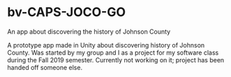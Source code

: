 # bv-CAPS-JOCO-GO
An app about discovering the history of Johnson County


A prototype app made in Unity about discovering history of Johnson County.  Was started by my group and I as a project for my software class during the Fall 2019 semester.  Currently not working on it; project has been handed off someone else.
